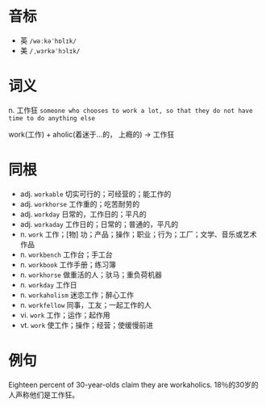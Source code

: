 # 音标

- 英 `/wəːkəˈhɒlɪk/`
- 美 `/ˌwɜrkəˈhɔlɪk/`

# 词义

n. 工作狂
`someone who chooses to work a lot, so that they do not have time to do anything else`



work(工作) + aholic(着迷于…的， 上瘾的) → 工作狂

# 同根

- adj. `workable` 切实可行的；可经营的；能工作的
- adj. `workhorse` 工作重的；吃苦耐劳的
- adj. `workday` 日常的，工作日的；平凡的
- adj. `workaday` 工作日的；日常的；普通的，平凡的
- n. `work` 工作；[物] 功；产品；操作；职业；行为；工厂；文学、音乐或艺术作品
- n. `workbench` 工作台；手工台
- n. `workbook` 工作手册；练习簿
- n. `workhorse` 做重活的人；驮马；重负荷机器
- n. `workday` 工作日
- n. `workaholism` 迷恋工作；醉心工作
- n. `workfellow` 同事，工友；一起工作的人
- vi. `work` 工作；运作；起作用
- vt. `work` 使工作；操作；经营；使缓慢前进

# 例句

Eighteen percent of 30-year-olds claim they are workaholics.
18％的30岁的人声称他们是工作狂。


